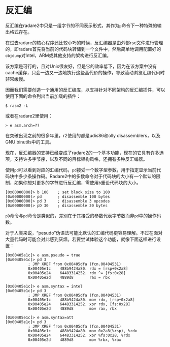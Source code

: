 # 反汇编

反汇编在radare2中只是一组字节的不同表示形式，其作为`p`命令下一种特殊的输出格式存在。

在过去radare的核心程序还比较小巧的时候，反汇编器是由外部rsc文件进行管理的，即radare首先将当前的代码块转储到一个文件中，然后简单地调用配置好的`objdump`对Intel，ARM或其他支持的架构进行反汇编。

该方案是可行的，且对Unix很友好，但是它的效率低下，因为在该方案中没有cache缓存，只会一边又一边地执行这些高代价的操作，导致滚动浏览汇编代码时非常缓慢。

因而我们需要创造一个通用的反汇编库，以支持针对不同架构的反汇编插件，可以使用下面的命令列出当前加载的插件：

```
$ rasm2 -L
```

或者在radare2里使用：

```
> e asm.arch=??
```

在突破出现之前的很多年里，r2使用的都是udis86和olly disassemblers，以及GNU binutils中的工具。

现在，反汇编器的支持已经变成了radare2的一个基本功能，现在的它具有许多选项，支持许多字节序，以及不同的目标架构风格，还拥有多种反汇编器。

使用`pd`可以看到对应的汇编代码，`pd`接受一个数字型参数，用于指定显示当前代码块中多少条操作码。Radare2中的多数命令对于代码块的大小有一个默认的限制，如果你想对更多的字节进行反汇编，需使用`b`重设代码块的大小。

```
[0x00000000]> b 100    ; set block size to 100
[0x00000000]> pd       ; disassemble 100 bytes
[0x00000000]> pd 3     ; disassemble 3 opcodes
[0x00000000]> pD 30    ; disassemble 30 bytes
```

`pD`命令与`pd`命令是类似的，差别在于其接受的参数代表字节数而非`pd`中的操作码数。

对于人类来说，“pesudo”伪语法可能比默认的汇编代码更容易理解。不过在面对大量代码时可能会对此感到厌烦。若要尝试体验这个功能，就像下面这样进行设置：

```
[0x00405e1c]> e asm.pseudo = true
[0x00405e1c]> pd 3
		  ; JMP XREF from 0x00405dfa (fcn.00404531)
		  0x00405e1c    488b9424a80. rdx = [rsp+0x2a8]
		  0x00405e24    64483314252. rdx ^= [fs:0x28]
		  0x00405e2d    4889d8       rax = rbx

[0x00405e1c]> e asm.syntax = intel
[0x00405e1c]> pd 3
		  ; JMP XREF from 0x00405dfa (fcn.00404531)
		  0x00405e1c    488b9424a80. mov rdx, [rsp+0x2a8]
		  0x00405e24    64483314252. xor rdx, [fs:0x28]
		  0x00405e2d    4889d8       mov rax, rbx

[0x00405e1c]> e asm.syntax=att
[0x00405e1c]> pd 3
		  ; JMP XREF from 0x00405dfa (fcn.00404531)
		  0x00405e1c    488b9424a80. mov 0x2a8(%rsp), %rdx
		  0x00405e24    64483314252. xor %fs:0x28, %rdx
		  0x00405e2d    4889d8       mov %rbx, %rax
```

